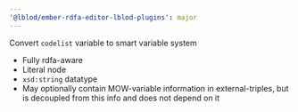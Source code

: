 ```yaml
---
'@lblod/ember-rdfa-editor-lblod-plugins': major
---
```


Convert `codelist` variable to smart variable system

- Fully rdfa-aware
- Literal node
- `xsd:string` datatype
- May optionally contain MOW-variable information in external-triples, but is decoupled from this info and does not depend on it